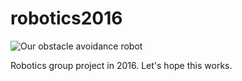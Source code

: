 # robotics2016

![Our obstacle avoidance robot](https://github.com/jimmyasyraf/robotics2016/blob/master/robottttt.jpg "Our obstacle avoidance robot")

Robotics group project in 2016. 
Let's hope this works.
